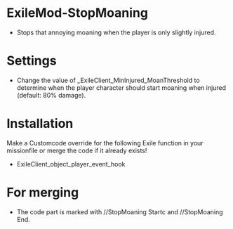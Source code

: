 # ExileMod-StopMoaning
* Stops that annoying moaning when the player is only slightly injured.

# __Settings__
* Change the value of _ExileClient_MinInjured_MoanThreshold to determine when the player character should start moaning when injured (default: 80% damage).

# __Installation__
Make a Customcode override for the following Exile function in your missionfile or merge the code if it already exists!
* ExileClient_object_player_event_hook

# __For merging__
* The code part is marked with //StopMoaning Startc and //StopMoaning End.
